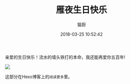 ﻿---
layout: post
title: 雁夜生日快乐
date: 2018-03-25 10:52:42
updated: 2018-03-25 10:52:42
comments: true
categories: []
tags: [kikari]
keywords: []
permalink: "hello-kikari"
author: "猫厨"
description: ""
toc: true
---

亲爱的生日快乐！流水的墙头铁打的本命，我还能再爱你五百年!

![](https://meowchain247.github.io/img/Unnatural-003-000.jpg)

<!-- more -->  

这部分在Hexo博客上的`阅读更多`里。